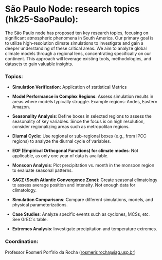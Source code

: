 # São Paulo Node: research topics (hk25-SaoPaulo):

The São Paulo node has proposed ten key research topics, focusing on significant atmospheric phenomena in South America. Our primary goal is to utilize high-resolution climate simulations to investigate and gain a deeper understanding of these critical areas. We aim to analyze global climate models through a regional lens, concentrating specifically on our continent. This approach will leverage existing tools, methodologies, and datasets to gain valuable insights.

### Topics: 
- **Simulation Verification:** Application of statistical Metrics
  
- **Model Performance in Complex Regions**: Assess simulation results in areas where models typically struggle. Example regions: Andes, Eastern Amazon.

- **Seasonality Analysis**: Define boxes in selected regions to assess the seasonality of key variables. Since the focus is on high resolution, consider regionalizing areas such as metropolitan regions.

- **Diurnal Cycle**: Use regional or sub-regional boxes (e.g., from IPCC regions) to analyze the diurnal cycle of variables.

- **EOF (Empirical Orthogonal Functions) for climate modes**: Not applicable, as only one year of data is available.

- **Monsoon Analysis**: Plot precipitation vs. month in the monsoon region to evaluate seasonal patterns.

- **SACZ (South Atlantic Convergence Zone)**: Create seasonal climatology to assess average position and intensity. Not enough data for climatology.

- **Simulation Comparisons**: Compare different simulations, models, and physical parameterizations.

- **Case Studies**: Analyze specific events such as cyclones, MCSs, etc. See GrEC`s table.

- **Extremes Analysis**: Investigate precipitation and temperature extremes.

### Coordination: 
Professor Rosmeri Porfirio da Rocha (rosmerir.rocha@iag.usp.br)


